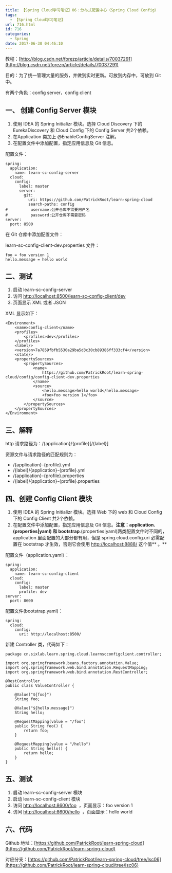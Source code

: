 ```yaml
---
title: 【Spring Cloud学习笔记】06：分布式配置中心（Spring Cloud Config）
tags:
  - 【Spring Cloud学习笔记】
url: 716.html
id: 716
categories:
  - Spring
date: 2017-06-30 04:46:10
---
```


教程：[http://blog.csdn.net/forezp/article/details/70037291](http://blog.csdn.net/forezp/article/details/70037291)

目的：为了统一管理大量的服务，并做到实时更新。可放到内存中，可放到 Git 中。

有两个角色：config server，config client

一、 创建 Config Server 模块
----------------------

1.  使用 IDEA 的 Spring Initializr 模块。选择 Cloud Discovery 下的 EurekaDiscovery 和 Cloud Config 下的 Config Server 共2个依赖。
2.  在Application 类加上 @EnableConfigServer 注解。
3.  在配置文件中添加配置，指定应用信息及 Git 信息。

配置文件：

    spring:
      application:
        name: learn-sc-config-server
      cloud:
        config:
          label: master
          server:
            git:
              uri: https://github.com/PatrickRoot/learn-spring-cloud
              search-paths: config
    #          username:公开仓库不需要用户名
    #          password:公开仓库不需要密码
    server:
      port: 8500

在 Git 仓库中添加配置文件：

learn-sc-config-client-dev.properties 文件：

    foo = foo version 1
    hello.message = hello world

二、测试
----

1.  启动 learn-sc-config-server
2.  访问 [http://localhost:8500/learn-sc-config-client/dev](http://localhost:8500/learn-sc-config-client/dev)
3.  页面显示 XML 或者 JSON

XML 显示如下：

    <Environment>
        <name>config-client</name>
        <profiles>
            <profiles>dev</profiles>
        </profiles>
        <label/>
        <version>7a7859fbfb5530a29ba5d3c30cb89386ff333cf4</version>
        <state/>
        <propertySources>
            <propertySources>
                <name>
                    https://github.com/PatrickRoot/learn-spring-cloud/config/config-client-dev.properties
                </name>
                <source>
                    <hello.message>hello world</hello.message>
                    <foo>foo version 1</foo>
                </source>
            </propertySources>
        </propertySources>
    </Environment>

三、解释
----

http 请求路径为：/{application}/{profile}\[/{label}\]

资源文件与请求路径的匹配规则为：

*   /{application}-{profile}.yml
*   /{label}/{application}-{profile}.yml
*   /{application}-{profile}.properties
*   /{label}/{application}-{profile}.properties

四、创建 Config Client 模块
---------------------

1.  使用 IDEA 的 Spring Initializr 模块。选择 Web 下的 web 和 Cloud Config 下的 Config Client 共2个依赖。
2.  在配置文件中添加配置，指定应用信息及 Git 信息。**注意：application.(properties|yaml) 和 bootstrap**.(properties|yaml)两类配置文件时不同的，application 里面配置的大部分都有用，但是 spring.cloud.config.uri 必需配置在 bootstrap 才生效，否则它会使用 [http://localhost:8888/](http://localhost:8888/) 这个值** 。**

配置文件（application.yaml）：

    spring:
      application:
        name: learn-sc-config-client
      cloud:
        config:
          label: master
          profile: dev
    server:
      port: 8600

配置文件(bootstrap.yaml)：

    spring:
      cloud:
        config:
          uri: http://localhost:8500/

新建 Controller 类，代码如下：

    package cn.sixlab.learn.spring.cloud.learnscconfigclient.controller;
    
    import org.springframework.beans.factory.annotation.Value;
    import org.springframework.web.bind.annotation.RequestMapping;
    import org.springframework.web.bind.annotation.RestController;
    
    @RestController
    public class ValueController {
        
        @Value("${foo}")
        String foo;
        
        @Value("${hello.message}")
        String hello;
        
        @RequestMapping(value = "/foo")
        public String foo() {
            return foo;
        }
        
        @RequestMapping(value = "/hello")
        public String hello() {
            return hello;
        }
    }

五、测试
----

1.  启动 learn-sc-config-server 模块
2.  启动 learn-sc-config-client 模块
3.  访问 [http://localhost:8600/foo](http://localhost:8600/foo)  ，页面显示：foo version 1
4.  访问 [http://localhost:8600/hello](http://localhost:8600/hello)  ，页面显示：hello world

六、代码
----

Github 地址：[https://github.com/PatrickRoot/learn-spring-cloud](https://github.com/PatrickRoot/learn-spring-cloud)

对应分支：[https://github.com/PatrickRoot/learn-spring-cloud/tree/lsc06](https://github.com/PatrickRoot/learn-spring-cloud/tree/lsc06)